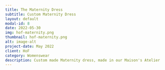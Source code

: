 ```yaml
---
title: The Maternity Dress
subtitle: Custom Maternity Dress
layout: default
modal-id: 8
date: 2022-05-30
img: hof-maternity.png 
thumbnail: hof-maternity.png 
alt: image-alt
project-date: May 2022
client: HoF
category: Womenswear
description: Custom made Maternity dress, made in our Maison's Atelier in Jamaica, West Indies.
---
```



